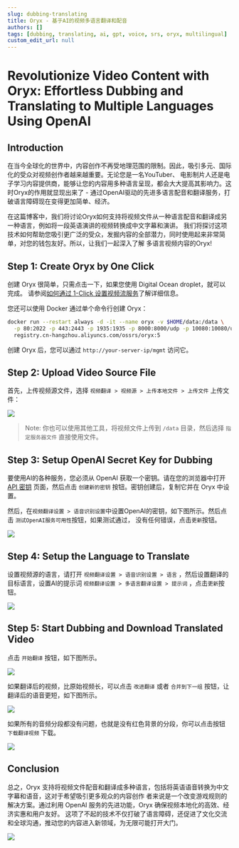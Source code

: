 ```yaml
---
slug: dubbing-translating
title: Oryx - 基于AI的视频多语言翻译和配音
authors: []
tags: [dubbing, translating, ai, gpt, voice, srs, oryx, multilingual]
custom_edit_url: null
---
```


# Revolutionize Video Content with Oryx: Effortless Dubbing and Translating to Multiple Languages Using OpenAI

## Introduction

在当今全球化的世界中，内容创作不再受地理范围的限制。因此，吸引多元、国际化的受众对视频创作者越来越重要。无论您是一名YouTuber、
电影制片人还是电子学习内容提供商，能够让您的内容用多种语言呈现，都会大大提高其影响力。这时Oryx的作用就显现出来了 - 
通过OpenAI驱动的先进多语言配音和翻译服务，打破语言障碍现在变得更加简单、经济。

<!--truncate-->

在这篇博客中，我们将讨论Oryx如何支持将视频文件从一种语言配音和翻译成另一种语言，例如将一段英语演讲的视频转换成中文字幕和演讲。
我们将探讨这项技术如何帮助您吸引更广泛的受众，发掘内容的全部潜力，同时使用起来非常简单，对您的钱包友好。所以，让我们一起深入了解
多语言视频内容的Oryx!

## Step 1: Create Oryx by One Click

创建 Oryx 很简单，只需点击一下，如果您使用 Digital Ocean droplet，就可以完成。
请参阅[如何通过 1-Click 设置视频流服务](./2022-04-09-Oryx-Tutorial.md)了解详细信息。

您还可以使用 Docker 通过单个命令行创建 Oryx：

```bash
docker run --restart always -d -it --name oryx -v $HOME/data:/data \
  -p 80:2022 -p 443:2443 -p 1935:1935 -p 8000:8000/udp -p 10080:10080/udp \
  registry.cn-hangzhou.aliyuncs.com/ossrs/oryx:5
```

创建 Oryx 后，您可以通过 `http://your-server-ip/mgmt` 访问它。

## Step 2: Upload Video Source File

首先，上传视频源文件，选择 `视频翻译 > 视频源 > 上传本地文件 > 上传文件` 上传文件：

![](/img/blog-2024-02-21-21.png)

> Note: 你也可以使用其他工具，将视频文件上传到 `/data` 目录，然后选择 `指定服务器文件` 直接使用文件。

## Step 3: Setup OpenAI Secret Key for Dubbing

要使用AI的各种服务，您必须从 OpenAI 获取一个密钥。请在您的浏览器中打开 [API 密钥](https://platform.openai.com/api-keys)
页面，然后点击 `创建新的密钥` 按钮。密钥创建后，复制它并在 Oryx 中设置。

然后，在`视频翻译设置 > 语音识别设置`中设置OpenAI的密钥，如下图所示。然后点击 `测试OpenAI服务可用性`按钮，如果测试通过，
没有任何错误，点击`更新`按钮。

![](/img/blog-2024-02-21-22.png)

## Step 4: Setup the Language to Translate

设置视频源的语言，请打开 `视频翻译设置 > 语音识别设置 > 语言` ，然后设置翻译的目标语言，设置AI的提示词 
`视频翻译设置 > 多语言翻译设置 > 提示词` ，点击`更新`按钮。

![](/img/blog-2024-02-21-23.png)

## Step 5: Start Dubbing and Download Translated Video

点击 `开始翻译` 按钮，如下图所示。

![](/img/blog-2024-02-21-24.png)

如果翻译后的视频，比原始视频长，可以点击 `改进翻译` 或者 `合并到下一组` 按钮，让翻译后的语音更短，如下图所示。

![](/img/blog-2024-02-21-25.png)

如果所有的音频分段都没有问题，也就是没有红色背景的分段，你可以点击按钮 `下载翻译视频` 下载。

![](/img/blog-2024-02-21-26.png)

## Conclusion

总之，Oryx 支持将视频文件配音和翻译成多种语言，包括将英语语音转换为中文字幕和语音，这对于希望吸引更多观众的内容创作
者来说是一个改变游戏规则的解决方案。通过利用 OpenAI 服务的先进功能，Oryx 确保视频本地化的高效、经济实惠和用户友好。
这项了不起的技术不仅打破了语言障碍，还促进了文化交流和全球沟通，推动您的内容进入新领域，为无限可能打开大门。

![](https://ossrs.net/gif/v1/sls.gif?site=ossrs.net&path=/lts/blog-zh/2024-02-21-dubbing-translating)
